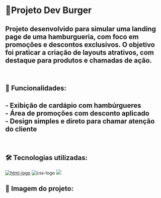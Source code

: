 <h1>🍔Projeto Dev Burger</h1>
<h2>Projeto desenvolvido para simular uma landing page de uma hamburgueria, com foco em promoções e descontos exclusivos.  
O objetivo foi praticar a criação de layouts atrativos, com destaque para produtos e chamadas de ação.
</h2>
<br>
<h2>🚀 Funcionalidades:</h2>
<h2>- Exibição de cardápio com hambúrgueres
  <br>
- Área de promoções com desconto aplicado
  <br>
- Design simples e direto para chamar atenção do cliente</h2>
<br>
<h2>🛠️ Tecnologias utilizadas:</h2>
<a href="https://google.com"><img src="https://img.shields.io/badge/HTML5-E34F26?style=for-the-badge&logo=html5&logoColor=white" alt="html-logo" /></a>
<img src="https://img.shields.io/badge/CSS3-1572B6?style=for-the-badge&logo=css3&logoColor=white" alt="css-logo" />
<img src="https://img.shields.io/badge/JavaScript-F7DF1E?style=for-the-badge&logo=JavaScript&logoColor=white"/>
<br>
<h2>📸 Imagem do projeto:</h2> 



